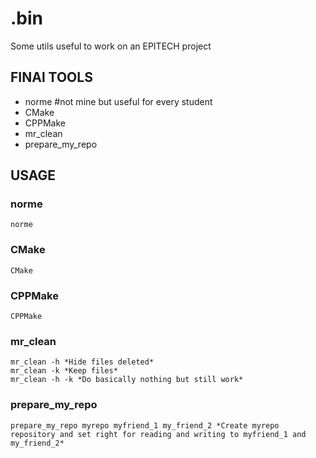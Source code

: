 # .bin

Some utils useful to work on an EPITECH project

## FINAl TOOLS

- norme #not mine but useful for every student
- CMake
- CPPMake
- mr_clean
- prepare_my_repo

## USAGE

### norme

```
norme
```

### CMake

```
CMake
```

### CPPMake

```
CPPMake
```

### mr_clean

```
mr_clean -h *Hide files deleted*
mr_clean -k *Keep files*
mr_clean -h -k *Do basically nothing but still work*
```

### prepare_my_repo

```
prepare_my_repo myrepo myfriend_1 my_friend_2 *Create myrepo repository and set right for reading and writing to myfriend_1 and my_friend_2*
```